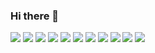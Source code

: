 ### Hi there 👋
<img src="https://img.shields.io/badge/javascript-yellow?style=flat&logo=javascript&logoColor=white"/>
<img src="https://img.shields.io/badge/HTML5-red?style=flat&logo=HTML5&logoColor=white"/>
<img src="https://img.shields.io/badge/CSS3-blue?style=flat&logo=CSS3&logoColor=white"/>
<img src="https://img.shields.io/badge/sass-#c83cc8?style=flat&logo=sass&logoColor=white"/>
<img src="https://img.shields.io/badge/jQuery-#3C467D?style=flat&logo=jQuery&logoColor=white"/>
<img src="https://img.shields.io/badge/React-#00CDFF?style=flat&logo=React&logoColor=white"/>
<img src="https://img.shields.io/badge/Vue-#60BD89?style=flat&logo=Vue&logoColor=white"/>
<img src="https://img.shields.io/badge/Bootstrap-#46649B?style=flat&logo=Bootstrap&logoColor=white"/>
<img src="https://img.shields.io/badge/Wordpress-#787878?style=flat&logo=Wordpress&logoColor=white"/>
<img src="https://img.shields.io/badge/PHP-#4169E1?style=flat&logo=PHP&logoColor=white"/>
<img src="https://img.shields.io/badge/mySQL-#FF82FF?style=flat&logo=mySQL&logoColor=white"/>


<!--
**YJMOON94/YJMOON94** is a ✨ _special_ ✨ repository because its `README.md` (this file) appears on your GitHub profile.

Here are some ideas to get you started:

- 🔭 I’m currently working on ...
- 🌱 I’m currently learning ...
- 👯 I’m looking to collaborate on ...
- 🤔 I’m looking for help with ...
- 💬 Ask me about ...
- 📫 How to reach me: ...
- 😄 Pronouns: ...
- ⚡ Fun fact: ...
-->
